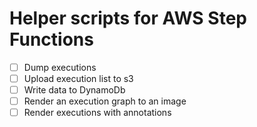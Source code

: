 # Helper scripts for AWS Step Functions

- [ ] Dump executions
- [ ] Upload execution list to s3
- [ ] Write data to DynamoDb 
- [ ] Render an execution graph to an image
- [ ] Render executions with annotations
